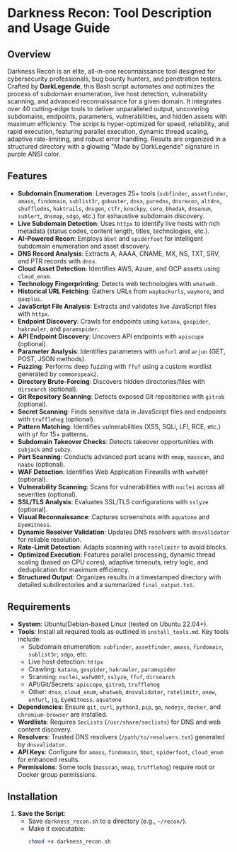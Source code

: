 # Darkness Recon: Tool Description and Usage Guide

## Overview

Darkness Recon is an elite, all-in-one reconnaissance tool designed for cybersecurity professionals, bug bounty hunters, and penetration testers. Crafted by **DarkLegende**, this Bash script automates and optimizes the process of subdomain enumeration, live host detection, vulnerability scanning, and advanced reconnaissance for a given domain. It integrates over 40 cutting-edge tools to deliver unparalleled output, uncovering subdomains, endpoints, parameters, vulnerabilities, and hidden assets with maximum efficiency. The script is hyper-optimized for speed, reliability, and rapid execution, featuring parallel execution, dynamic thread scaling, adaptive rate-limiting, and robust error handling. Results are organized in a structured directory with a glowing "Made by DarkLegende" signature in purple ANSI color.

## Features

- **Subdomain Enumeration**: Leverages 25+ tools (`subfinder`, `assetfinder`, `amass`, `findomain`, `sublist3r`, `gobuster`, `dnsx`, `puredns`, `dnsrecon`, `altdns`, `shuffledns`, `haktrails`, `dnsgen`, `ctfr`, `knockpy`, `cero`, `bhedak`, `dnsenum`, `sublert`, `dnsmap`, `sdgo`, etc.) for exhaustive subdomain discovery.
- **Live Subdomain Detection**: Uses `httpx` to identify live hosts with rich metadata (status codes, content length, titles, technologies, etc.).
- **AI-Powered Recon**: Employs `bbot` and `spiderfoot` for intelligent subdomain enumeration and asset discovery.
- **DNS Record Analysis**: Extracts A, AAAA, CNAME, MX, NS, TXT, SRV, and PTR records with `dnsx`.
- **Cloud Asset Detection**: Identifies AWS, Azure, and GCP assets using `cloud_enum`.
- **Technology Fingerprinting**: Detects web technologies with `whatweb`.
- **Historical URL Fetching**: Gathers URLs from `waybackurls`, `waymore`, and `gauplus`.
- **JavaScript File Analysis**: Extracts and validates live JavaScript files with `httpx`.
- **Endpoint Discovery**: Crawls for endpoints using `katana`, `gospider`, `hakrawler`, and `paramspider`.
- **API Endpoint Discovery**: Uncovers API endpoints with `apiscope` (optional).
- **Parameter Analysis**: Identifies parameters with `unfurl` and `arjun` (GET, POST, JSON methods).
- **Fuzzing**: Performs deep fuzzing with `ffuf` using a custom wordlist generated by `commonspeak2`.
- **Directory Brute-Forcing**: Discovers hidden directories/files with `dirsearch` (optional).
- **Git Repository Scanning**: Detects exposed Git repositories with `gitrob` (optional).
- **Secret Scanning**: Finds sensitive data in JavaScript files and endpoints with `trufflehog` (optional).
- **Pattern Matching**: Identifies vulnerabilities (XSS, SQLi, LFI, RCE, etc.) with `gf` for 15+ patterns.
- **Subdomain Takeover Checks**: Detects takeover opportunities with `subjack` and `subzy`.
- **Port Scanning**: Conducts advanced port scans with `nmap`, `masscan`, and `naabu` (optional).
- **WAF Detection**: Identifies Web Application Firewalls with `wafw00f` (optional).
- **Vulnerability Scanning**: Scans for vulnerabilities with `nuclei` across all severities (optional).
- **SSL/TLS Analysis**: Evaluates SSL/TLS configurations with `sslyze` (optional).
- **Visual Reconnaissance**: Captures screenshots with `aquatone` and `EyeWitness`.
- **Dynamic Resolver Validation**: Updates DNS resolvers with `dnsvalidator` for reliable resolution.
- **Rate-Limit Detection**: Adapts scanning with `ratelimitr` to avoid blocks.
- **Optimized Execution**: Features parallel processing, dynamic thread scaling (based on CPU cores), adaptive timeouts, retry logic, and deduplication for maximum efficiency.
- **Structured Output**: Organizes results in a timestamped directory with detailed subdirectories and a summarized `final_output.txt`.

## Requirements

- **System**: Ubuntu/Debian-based Linux (tested on Ubuntu 22.04+).
- **Tools**: Install all required tools as outlined in `install_tools.md`. Key tools include:
  - Subdomain enumeration: `subfinder`, `assetfinder`, `amass`, `findomain`, `sublist3r`, `sdgo`, etc.
  - Live host detection: `httpx`
  - Crawling: `katana`, `gospider`, `hakrawler`, `paramspider`
  - Scanning: `nuclei`, `wafw00f`, `sslyze`, `ffuf`, `dirsearch`
  - API/Git/Secrets: `apiscope`, `gitrob`, `trufflehog`
  - Other: `dnsx`, `cloud_enum`, `whatweb`, `dnsvalidator`, `ratelimitr`, `anew`, `unfurl`, `jq`, `EyeWitness`, `aquatone`
- **Dependencies**: Ensure `git`, `curl`, `python3`, `pip`, `go`, `nodejs`, `docker`, and `chromium-browser` are installed.
- **Wordlists**: Requires `SecLists` (`/usr/share/seclists`) for DNS and web content discovery.
- **Resolvers**: Trusted DNS resolvers (`/path/to/resolvers.txt`) generated by `dnsvalidator`.
- **API Keys**: Configure for `amass`, `findomain`, `bbot`, `spiderfoot`, `cloud_enum` for enhanced results.
- **Permissions**: Some tools (`masscan`, `nmap`, `trufflehog`) require root or Docker group permissions.

## Installation

1. **Save the Script**:
   - Save `darkness_recon.sh` to a directory (e.g., `~/recon/`).
   - Make it executable:
     ```bash
     chmod +x darkness_recon.sh
